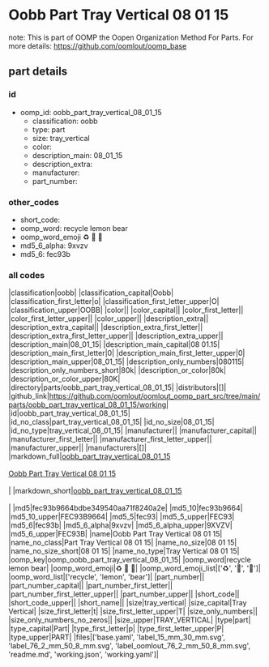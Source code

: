 # Oobb Part Tray Vertical 08 01 15  

note: This is part of OOMP the Oopen Organization Method For Parts. For more details: https://github.com/oomlout/oomp_base

##  part details





### id
* oomp_id: oobb_part_tray_vertical_08_01_15
  * classification: oobb
  * type: part
  * size: tray_vertical
  * color: 
  * description_main: 08_01_15
  * description_extra: 
  * manufacturer: 
  * part_number: 

### other_codes
* short_code: 
* oomp_word: recycle lemon bear
* oomp_word_emoji :recycle: :lemon: :bear:
* md5_6_alpha: 9xvzv
* md5_6: fec93b

### all codes 
|classification|oobb|
|classification_capital|Oobb|
|classification_first_letter|o|
|classification_first_letter_upper|O|
|classification_upper|OOBB|
|color||
|color_capital||
|color_first_letter||
|color_first_letter_upper||
|color_upper||
|description_extra||
|description_extra_capital||
|description_extra_first_letter||
|description_extra_first_letter_upper||
|description_extra_upper||
|description_main|08_01_15|
|description_main_capital|08 01.15|
|description_main_first_letter|0|
|description_main_first_letter_upper|0|
|description_main_upper|08_01_15|
|description_only_numbers|080115|
|description_only_numbers_short|80k|
|description_or_color|80k|
|description_or_color_upper|80K|
|directory|parts/oobb_part_tray_vertical_08_01_15|
|distributors|[]|
|github_link|https://github.com/oomlout/oomlout_oomp_part_src/tree/main/parts/oobb_part_tray_vertical_08_01_15/working|
|id|oobb_part_tray_vertical_08_01_15|
|id_no_class|part_tray_vertical_08_01_15|
|id_no_size|08_01_15|
|id_no_type|tray_vertical_08_01_15|
|manufacturer||
|manufacturer_capital||
|manufacturer_first_letter||
|manufacturer_first_letter_upper||
|manufacturer_upper||
|manufacturers|[]|
|markdown_full|[oobb_part_tray_vertical_08_01_15](https://github.com/oomlout/oomlout_oomp_part_src/tree/main/parts/oobb_part_tray_vertical_08_01_15/working)<br>[](https://github.com/oomlout/oomlout_oomp_part_src/tree/main/parts/oobb_part_tray_vertical_08_01_15/working)<br>[Oobb Part Tray Vertical 08 01 15](https://github.com/oomlout/oomlout_oomp_part_src/tree/main/parts/oobb_part_tray_vertical_08_01_15/working)<br><br>|
|markdown_short|[oobb_part_tray_vertical_08_01_15](https://github.com/oomlout/oomlout_oomp_part_src/tree/main/parts/oobb_part_tray_vertical_08_01_15/working)<br><br>|
|md5|fec93b9664bdbe349540aa71f8240a2e|
|md5_10|fec93b9664|
|md5_10_upper|FEC93B9664|
|md5_5|fec93|
|md5_5_upper|FEC93|
|md5_6|fec93b|
|md5_6_alpha|9xvzv|
|md5_6_alpha_upper|9XVZV|
|md5_6_upper|FEC93B|
|name|Oobb Part Tray Vertical 08 01 15|
|name_no_class|Part Tray Vertical 08 01 15|
|name_no_size|08 01 15|
|name_no_size_short|08 01 15|
|name_no_type|Tray Vertical 08 01 15|
|oomp_key|oomp_oobb_part_tray_vertical_08_01_15|
|oomp_word|recycle lemon bear|
|oomp_word_emoji|:recycle: :lemon: :bear:|
|oomp_word_emoji_list|[':recycle:', ':lemon:', ':bear:']|
|oomp_word_list|['recycle', 'lemon', 'bear']|
|part_number||
|part_number_capital||
|part_number_first_letter||
|part_number_first_letter_upper||
|part_number_upper||
|short_code||
|short_code_upper||
|short_name||
|size|tray_vertical|
|size_capital|Tray Vertical|
|size_first_letter|t|
|size_first_letter_upper|T|
|size_only_numbers||
|size_only_numbers_no_zeros||
|size_upper|TRAY_VERTICAL|
|type|part|
|type_capital|Part|
|type_first_letter|p|
|type_first_letter_upper|P|
|type_upper|PART|
|files|['base.yaml', 'label_15_mm_30_mm.svg', 'label_76_2_mm_50_8_mm.svg', 'label_oomlout_76_2_mm_50_8_mm.svg', 'readme.md', 'working.json', 'working.yaml']|
